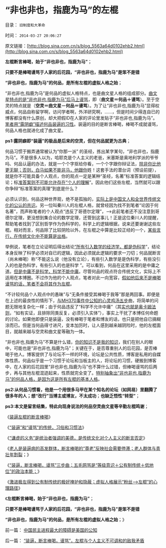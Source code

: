 # “非也非也，指鹿为马”的左棍

目录： `旧制度和大革命` 

时间： `2014-03-27 20:06:27` 

原文链接：[http://blog.sina.com.cn/s/blog_5563a64d0102ehb2.html](http://blog.sina.com.cn/s/blog_5563a64d0102ehb2.html)

**左棍断言棒喝，始于“非也非也，指鹿为马”**；

**只要不是棒喝谩骂于人家的后花园，“非也非也，指鹿为马”是笨不是错**

**“非也非也，指鹿为马”的何品，是所有左棍的虚拟人格之始**；

“非也非也,指鹿为马”是何品的虚拟人格特点，也是曲文星人格的组成部分。[曲文星特点的是“非也非也,指鹿为马”后马上谩骂](../../../2014/3/6/科学不是“知识”，知识不是力量.md)，即（**曲文星＝何品＋谩骂**）。至于空灵的特点就是（**空灵＝曲文星－何品＝谩骂**）。为了让“非也非也,指鹿为马”显得权威点，何品自称留学啊，访问学者啊，外洋研究啊，……，但是时间少得连自已的博客都没有什么原创，却大把假ID在人家的评论里发贴子“非也非也,指鹿为马”。[笔者用“露阴癖”描述何品装逼的习性](../../../2014/3/19/虚拟人格的定义和要点，社会应用及其政治史.md)。装逼的目的是断言棒喝，棒喝不成就谩骂，何品人格也就进化成了曲文星。

**ps1:露阴癖即“装逼”的极品是后来的空灵，但在何品就更为古典**；

何品习惯于搬弄通常被认为“你那一派”
的圣经，拣出某字某句，“非也非也，指鹿为马”。不是很多人以为，哈耶克是个人主义的老爸，米塞斯是奥地利学派的爷爷吗、何品认逼的办法，就是一个个字抠给你看，一个个字跟你辩证法，[除非你比他更无聊；否则，白马如果不能非马，他跟你](../../../2010/1/9/“白马非马”与辩证法和实证和科学理论.md)姓！这套手法的潜台词（预设前提），就是你不可能具备个人观点，你的观点一定是某种“圣经，名著”标准答案的逻辑结论；标[准答案则不可能允许存在“个人的理解](../../../2012/4/22/个体价值观没有说服他人的义务.md)”。因此他们这些左棍，当然就可以跟你争辩“标准答案的真理”到底是什么？

必须认识到，何品这种世界观，绝不是孤独的，[实际上是中国文人和全世界传统文化的公认的共识](../../../2014/3/22/“装逼”和“谩骂”的人类行为，传统，习俗和习惯法.md)。另一位叫秦川人的左棍人格，就曾经因为找不到笔者“论因于何名著”，而声称笔者的个人观点“违反了哥德尔定理”，——>此前笔者还不没注意到哥德尔定理，更没想到集合论的数学定理，还管到这事儿！正是这位秦川人的提醒，帮助笔者找到了区别哲学作为伪科学的，科学上的逻辑根据，说来还要谢谢这些左棍。相对而言，何品除了比较阴险以外，在左棍之中算是比较正经的一个，[某些言行，在传统文化中不能算是出格](../../../2014/3/23/棒喝个人主义，在传统文化中有着广泛的同情者.md)。

举例说，笔者在立论证明后得出结论[“所有引入数学的经济学，都是伪科学](../../../2011/2/8/为什么引入数学的“经济学”都是伪科学？.md)”，结论本身反映了科学必须对自已的逻辑，因此必须就此逻辑的要求一刀切；何品就断言（尚未棒喝）称“不能这么说（他没有立论），有些引入数学是是伪科学，有些没引入的也是伪科学，有些引入的也是科学
”。可以看到，何品在这里采用的是中庸之道。[但是中庸不是科学，科学不能中庸](http://darthvad.blog.sohu.com/132381039.html)。尽管何品的观点符合传统文化，实际上不适用在本博圈。不过作为他的个人观点，笔者对此一向宽容，[假如他后来不是棒喝谩骂的话，笔者不会将其作为左棍](../../../2013/5/19/所谓“黑粉”，是独立思考的“人权粉”.md)。

“不计较何品个人观点中的愚昧”与“无条件接受其棒喝于我等”那是两回事。即便是在上述的最良性的情形下，[与MH370事件中公知的心灵鸡汤五步](../../../2014/3/20/危机管理的“边界”和“边际”，MH370中中国公众的反应.md)曲，将简单的问题无限地复杂化一样；由于何品违反了“科学不允许中庸”（其[实也就是奥卡姆法则](../../../2014/3/13/有关组织“否定劫机可能”的举证责任倒置.md)，“如有实证，且排除同类反复，必须引入实体”），事实上干扰了本博任何命题的讨论。如果他即便只是装逼，没有棒喝于笔者和博友的话，也只是把他自已搞糊涂而已。但是当何品得寸进尺，变本加厉时，让人感到越来越阴险时，他的左棍面目，就越来越与空灵和曲文星等融为一体。

“非也非也,指鹿为马”不算是什么错，[你的知识不是我的知识](../../../2014/3/25/为什么公有制文化总是不讲理（没逻辑）？.md)，我们在别人的眼中，可能也是“非也非也,指鹿为马”；关键在于，是否尊重别人的后花园，是否棒喝于他人。博客提供了与论坛不一样的环境，论坛是公共性质，博客是私用的自媒体性质。何品似乎是一个习惯于论坛和当板主的人，将论坛的习惯，硬搬到博客中，在人家的后花园里“非也非也,指鹿为马”也不算什么过错，但棒喝谩骂的后两步，再与其他左棍混迹起来，性质就完全变了。[特别抽象出“非也非也,指鹿为马”的何品人格，是因为这是所有左棍的基本人格](../../../2014/3/25/“装逼，断言棒喝，谩骂”三步曲，《旧制度和大革命》的政治本能.md)。

**ps2:从何品习惯看，他是一个用很多马甲在某个知名的论坛（如网易）里翻腾了很多年的人；想“改行”当博主或博友，不太成功**；**也缺乏悟性“转型”**；

**ps3:本文是留言结集，特此向现身说法的何品空灵曲文星等辛勤左棍鸣谢**；

《[装逼左棍的断言棒喝](../../../2014/3/21/装逼左棍的断言棒喝.md)》

《[“装逼”和“谩骂”的传统，习俗和习惯法](../../../2014/3/22/“装逼”和“谩骂”的人类行为，传统，习俗和习惯法.md)》

《[“谦虚的义务”是统治者强调的美德，是传统文化对个人主义的断言否定](../../../2014/3/23/棒喝个人主义，在传统文化中有着广泛的同情者.md)》

《[老人是装逼病的高发群体，断言棒喝的“尊老”反映社会需要停滞；老人群体与青壮年割裂](../../../2014/3/24/断言棒喝的“尊老”反映社会“需要”停滞，甚至复古.md)；》

《[“装逼，断言棒喝，谩骂”三步曲；五毛网骂是“等级意识＋公有制传统＋低地位”的政治本能；](../../../2014/3/25/“装逼，断言棒喝，谩骂”三步曲，《旧制度和大革命》的政治本能.md)》

《[激进极左得到公有制传统的极好掩护和隐蔽；虚拟人格展示“粉丝——>左棍”的心理路径](../../../2014/3/26/“装逼，断言棒喝，谩骂”，左棍与个人主义不可调和的敌我矛盾.md)》

《**左棍断言棒喝，始于“非也非也，指鹿为马”**；

**只要不是棒喝谩骂于人家的后花园，“非也非也，指鹿为马”是笨不是错**

**“非也非也，指鹿为马”的何品，是所有左棍的虚拟人格之始**；》

前一篇： [中国民主进程最大的障碍是美国的公知](../../../2014/3/28/中国民主进程最大的障碍是美国的公知.md)

后一篇： [“装逼，断言棒喝，谩骂”，左棍与个人主义不可调和的敌我矛盾](../../../2014/3/26/“装逼，断言棒喝，谩骂”，左棍与个人主义不可调和的敌我矛盾.md)

